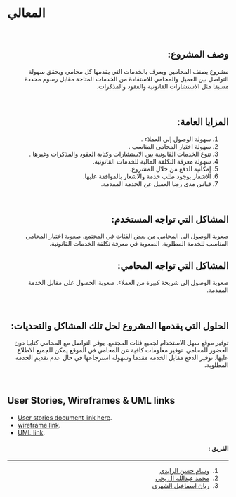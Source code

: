 # المعالي

<br>

<div dir="rtl">

## وصف المشروع: 

مشروع يصنف المحامين ويعرف بالخدمات التي يقدمها كل محامي ويحقق سهولة التواصل بين العميل والمحامي  للاستفادة من الخدمات المتاحة مقابل رسوم محددة مسبقا مثل الاستشارات القانونية والعقود والمذكرات.

<br>

## المزايا العامة:

1. سهولة الوصول إلى العملاء .
2. سهولة اختيار المحامي المناسب .
3. تنوع الخدمات القانونية بين الاستشارات وكتابة العقود والمذكرات وغيرها .
4. سهولة معرفة التكلفة المالية للخدمات القانونية.
5. إمكانية الدفع من خلال المشروع. 
6. الاشعار بوجود طلب خدمة والاشعار بالموافقة عليها.
7. قياس مدى رضا العميل عن الخدمة المقدمة. 

<br>

## المشاكل التي تواجه المستخدم:
صعوبة الوصول الى المحامي من بعض الفئات في المجتمع.
صعوبة اختيار المحامي المناسب للخدمة المطلوبة. 
الصعوبة في معرفة تكلفة الخدمات القانونية.

## المشاكل التي تواجه المحامي:
صعوبة الوصول إلى شريحة كبيرة من العملاء.
صعوبة الحصول على مقابل الخدمة المقدمة.


<br>

## الحلول التي يقدمها المشروع لحل تلك المشاكل والتحديات:
توفير موقع سهل الاستخدام لجميع فئات المجتمع.
يوفر التواصل مع المحامي كتابيا دون الحضور للمحامي.
توفير معلومات كافية عن المحامي في الموقع يمكن للجميع الاطلاع عليها. 
توفير الدفع مقابل الخدمة مقدما وسهولة استرجاعها في حال عدم تقديم الخدمة المطلوبة.


</div>

<br>

## User Stories, Wireframes & UML links
- [User stories document link here](https://docs.google.com/document/d/19f29EB9UohNVP3flv_JTY7lm_XbMalf-DQ_P48xfrkU/edit?usp=sharing).
- [wireframe link](https://www.canva.com/design/DAGCqIHbb_8/OZ8nFocvYwLfoW7uSXbX1A/view).
- [UML link](https://lucid.app/lucidchart/98624c00-b90c-4420-ac30-4409d0d4e5e7/edit?viewport_loc=-2164%2C-245%2C3107%2C1352%2CHWEp-vi-RSFO&invitationId=inv_ed7c03f9-98a5-4010-b8da-bd0d424b37ff).

<div dir="rtl">

#### الفريق :
<hr>

1. &nbsp;[وسام حسن الزايدي](https://github.com/WissamZa)
2. &nbsp;[محمد عبدالله ال يحي](https://github.com/Mohammed9090909)
3. &nbsp;[ريان اسماعيل الشهري](https://github.com/Rayan-glitchw)
</div>

